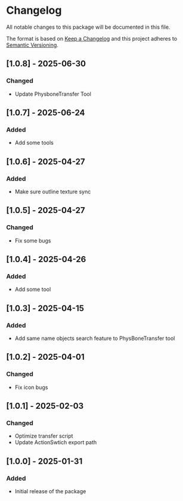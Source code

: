 # Changelog
All notable changes to this package will be documented in this file.

The format is based on [Keep a Changelog](http://keepachangelog.com/en/1.0.0/)
and this project adheres to [Semantic Versioning](http://semver.org/spec/v2.0.0.html).

## [1.0.8] - 2025-06-30
### Changed
- Update PhysboneTransfer Tool

## [1.0.7] - 2025-06-24
### Added
- Add some tools

## [1.0.6] - 2025-04-27
### Added
- Make sure outline texture sync

## [1.0.5] - 2025-04-27
### Changed
- Fix some bugs

## [1.0.4] - 2025-04-26
### Added
- Add some tool

## [1.0.3] - 2025-04-15
### Added
- Add same name objects search feature to PhysBoneTransfer tool

## [1.0.2] - 2025-04-01
### Changed
- Fix icon bugs

## [1.0.1] - 2025-02-03
### Changed
- Optimize transfer script
- Update ActionSwtich export path

## [1.0.0] - 2025-01-31
### Added
- Initial release of the package
